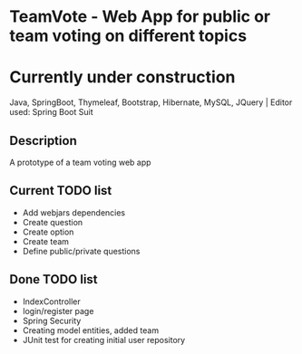 # TeamVote - Web App for public or team voting on different topics
# Currently under construction
Java, SpringBoot, Thymeleaf, Bootstrap, Hibernate, MySQL, JQuery | Editor used: Spring Boot Suit

## Description
A prototype of a team voting web app

## Current TODO list
* Add webjars dependencies
* Create question
* Create option
* Create team
* Define public/private questions

## Done TODO list
* IndexController
* login/register page
* Spring Security
* Creating model entities, added team
* JUnit test for creating initial user repository




